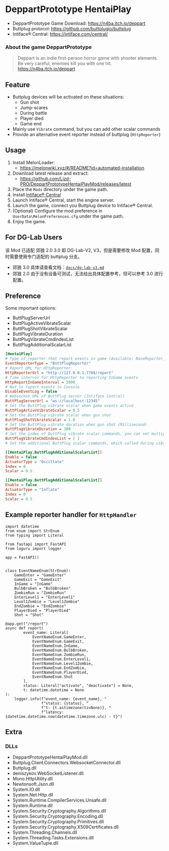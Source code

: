# DeppartPrototype HentaiPlay

- DeppartPrototype Game Download: https://n4ba.itch.io/deppart
- Buttplug protocol: https://github.com/buttplugio/buttplug
- Intiface® Central: https://intiface.com/central/

### About the game DeppartPrototype
> Deppart is an indie first-person horror game with shooter elements. \
> Be very careful, enemies kill you with one hit. \
> https://n4ba.itch.io/deppart

## Feature

- Buttplug devices will be activated on these situations:
   - Gun shot
   - Jump-scares
   - During battle
   - Player died
   - Game end
- Mainly use `Vibrate` command, but you can add other scalar commands
- Provide an alternative event reporter instead of buttplug (`HttpReporter`)

## Usage

1. Install MelonLoader:
    - https://melonwiki.xyz/#/README?id=automated-installation
2. Download latest release and extract:
   - https://github.com/Ljzd-PRO/DeppartPrototypeHentaiPlayMod/releases/latest
3. Place the `Mods` directory under the game path.
4. Install [Intiface® Central](https://intiface.com/central/)
5. Launch Intiface® Central, start the engine server.
6. Launch the game, connect you Buttplug device to Intiface® Central.
7. (Optional) Configure the mod preference in `UserData\MelonPreferences.cfg` under the game path.
8. Enjoy the game.

## For DG-Lab Users

该 Mod 已适配 郊狼 2.0 3.0 即 DG-Lab-V2, V3，但是需要修改 Mod 配置，同时需要使用专门适配的 buttplug 分支。

- 郊狼 3.0 具体请查看文档：[`docs/dg-lab-v3.md`](docs/dg-lab-v3.md)
- 郊狼 2.0 由于没有设备可测试，无法给出具体配置参考，但可以参考 3.0 进行配置。

## Preference

Some important options:
- ButtPlugServerUrl
- ButtPlugActiveVibrateScalar
- ButtPlugShotVibrateScalar
- ButtPlugVibrateDuration
- ButtPlugVibrateCmdIndexList
- ButtPlugAdditionalScalarList

```cfg
[HentaiPlay]
# Type of reporter that report events in game (Available: BaseReporter, HttpReporter, ButtPlugReporter)
EventReporterType = "ButtPlugReporter"
# Report URL for HttpReporter
HttpReporterUrl = "http://127.0.0.1:7788/report"
# Time interval for HttpReporter to reporting InGame events
HttpReportInGameInterval = 3000
# Not to report events to Console
DisableEventLog = false
# Websocket URL of ButtPlug server (Intiface Central)
ButtPlugServerUrl = "ws://localhost:12345"
# Set the ButtPlug vibrate scalar when game events active
ButtPlugActiveVibrateScalar = 0.5
# Set the ButtPlug vibrate scalar when gun shot
ButtPlugShotVibrateScalar = 1.0
# Set the ButtPlug vibrate duration when gun shot (Millisecond)
ButtPlugVibrateDuration = 300
# Set the index of ButtPlug vibrate scalar commands, you can set multiple index or empty as default. (e.g. [0,1])
ButtPlugVibrateCmdIndexList = [ ]
# Set the additional ButtPlug scalar commands, which called during vibrate (It will set to 0 after vibrate stop)

[[HentaiPlay.ButtPlugAdditionalScalarList]]
Enable = false
ActuatorType = "Oscillate"
Index = 0
Scalar = 0.5

[[HentaiPlay.ButtPlugAdditionalScalarList]]
Enable = false
ActuatorType = "Inflate"
Index = 0
Scalar = 0.5
```

## Example reporter handler for `HttpHandler`

```python3
import datetime
from enum import StrEnum
from typing import Literal

from fastapi import FastAPI
from loguru import logger

app = FastAPI()


class EventNameEnum(StrEnum):
    GameEnter = "GameEnter"
    GameExit = "GameExit"
    InGame = "InGame"
    BulbBroken = "BulbBroken"
    ZombieRun = "ZombieRun"
    EnterLevel1 = "EnterLevel1"
    Level1Zombie = "Level1Zombie"
    EndZombie = "EndZombie"
    PlayerDied = "PlayerDied"
    Shot = "Shot"

@app.get("/report")
async def report(
        event_name: Literal[
            EventNameEnum.GameEnter,
            EventNameEnum.GameExit,
            EventNameEnum.InGame,
            EventNameEnum.BulbBroken,
            EventNameEnum.ZombieRun,
            EventNameEnum.EnterLevel1,
            EventNameEnum.Level1Zombie,
            EventNameEnum.EndZombie,
            EventNameEnum.PlayerDied,
            EventNameEnum.Shot
        ],
        status: Literal["activate", "deactivate"] = None,
        t: datetime.datetime = None
):
    logger.info(f"event_name: {event_name}, "
                f"status: {status}, "
                f"t: {t.astimezone(tz=None)}, "
                f"latency: {datetime.datetime.now(datetime.timezone.utc) - t}")

```

## Extra

### DLLs

- DeppartPrototypeHentaiPlayMod.dll
- Buttplug.Client.Connectors.WebsocketConnector.dll
- Buttplug.dll
- deniszykov.WebSocketListener.dll
- Mono.HttpUtility.dll
- Newtonsoft.Json.dll
- System.IO.dll
- System.Net.Http.dll
- System.Runtime.CompilerServices.Unsafe.dll
- System.Runtime.dll
- System.Security.Cryptography.Algorithms.dll
- System.Security.Cryptography.Encoding.dll
- System.Security.Cryptography.Primitives.dll
- System.Security.Cryptography.X509Certificates.dll
- System.Threading.Channels.dll
- System.Threading.Tasks.Extensions.dll
- System.ValueTuple.dll
